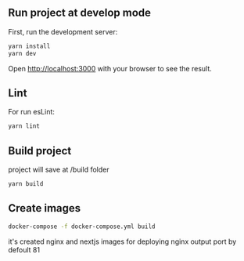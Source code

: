 ## Run project at develop mode

First, run the development server:

```bash
yarn install
yarn dev
```

Open [http://localhost:3000](http://localhost:3000) with your browser to see the result.

## Lint

For run esLint:

```bash
yarn lint
```

## Build project

project will save at /build folder

```bash
yarn build
```

## Create images

```bash
docker-compose -f docker-compose.yml build
```

it's created nginx and nextjs images for deploying
nginx output port by defoult 81
